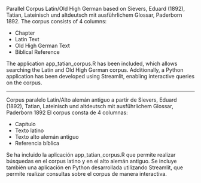 Parallel Corpus Latin/Old High German based on Sievers, Eduard (1892), Tatian, Lateinisch und altdeutsch mit ausführlichem Glossar, Paderborn 1892. The corpus consists of 4 columns:

* Chapter
* Latin Text
* Old High German Text
* Biblical Reference

The application app_tatian_corpus.R has been included, which allows searching the Latin and Old High German corpus. Additionally, a Python application has been developed using Streamlit, enabling interactive queries on the corpus.

------------------------------------------

Corpus paralelo Latín/Alto alemán antiguo
a partir de Sievers, Eduard (1892), Tatian, Lateinisch und altdeutsch mit ausführlichem Glossar, Paderborn 1892
El corpus consta de 4 columnas: 
* Capítulo
* Texto latino
* Texto alto alemán antiguo
* Referencia bíblica

Se ha incluido la aplicación app_tatian_corpus.R que permite realizar búsquedas en el corpus latino y en el alto alemán antiguo. Se incluye también una aplicación en Python desarrollada utilizando Streamlit, que permite realizar consultas sobre el corpus de manera interactiva.
